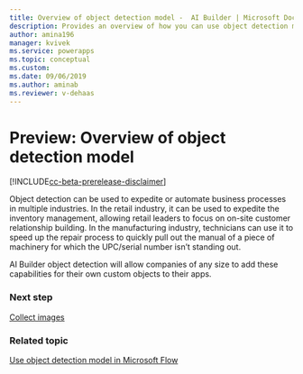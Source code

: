 ```yaml
---
title: Overview of object detection model -  AI Builder | Microsoft Docs
description: Provides an overview of how you can use object detection models in AI Builder to add intelligence to your apps
author: amina196
manager: kvivek
ms.service: powerapps
ms.topic: conceptual
ms.custom: 
ms.date: 09/06/2019
ms.author: aminab
ms.reviewer: v-dehaas
---
```


# Preview: Overview of object detection model

[!INCLUDE[cc-beta-prerelease-disclaimer](./includes/cc-beta-prerelease-disclaimer.md)]

Object detection can be used to expedite or automate business processes in multiple industries. In the retail industry, it can be used to expedite the inventory management, allowing retail leaders to focus on on-site customer relationship building. In the manufacturing industry, technicians can use it to speed up the repair process to quickly pull out the manual of a piece of machinery for which the UPC/serial number isn’t standing out.  

AI Builder object detection will allow companies of any size to add these capabilities for their own custom objects to their apps.

### Next step

[Collect images](collect-images.md)

### Related topic

[Use object detection model in Microsoft Flow](object-detection-model-in-flow.md)
